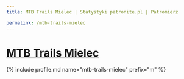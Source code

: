 ```yaml
---
title: MTB Trails Mielec | Statystyki patronite.pl | Patromierz

permalink: /mtb-trails-mielec
---
```


# [MTB Trails Mielec](https://patronite.pl/mtb-trails-mielec)

{% include profile.md name="mtb-trails-mielec" prefix="m" %}

